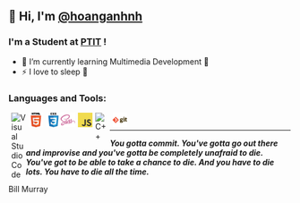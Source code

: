 ## 🤚 Hi, I'm [@hoanganhnh](https://github.com/hoanganhnh)

### I'm a Student at [PTIT](https://portal.ptit.edu.vn/) !

-   🌱 I’m currently learning Multimedia Development 🚀
-   ⚡ I love to sleep 🤣


### Languages and Tools:

<img style="margin-left: 5px;" align="left" alt="Visual Studio Code" width="26px" src="https://camo.githubusercontent.com/6db18e609151830015183afde5ebe94fbff50627fb5a3c670627f9d8026919b4/68747470733a2f2f75706c6f61642e77696b696d656469612e6f72672f77696b6970656469612f636f6d6d6f6e732f322f32642f56697375616c5f53747564696f5f436f64655f312e31385f69636f6e2e737667" />

<img style="margin-left: 5px;" align="left" alt="HTML5" width="26px" src="https://raw.githubusercontent.com/github/explore/80688e429a7d4ef2fca1e82350fe8e3517d3494d/topics/html/html.png" />

<img style="margin-left: 5px;" align="left" alt="CSS3" width="26px" src="https://raw.githubusercontent.com/github/explore/80688e429a7d4ef2fca1e82350fe8e3517d3494d/topics/css/css.png" />

<img align="left" alt="Sass" width="26px" src="https://raw.githubusercontent.com/github/explore/80688e429a7d4ef2fca1e82350fe8e3517d3494d/topics/sass/sass.png" />

<img style="margin-left: 5px;" align="left" alt="JavaScript" width="26px" src="https://raw.githubusercontent.com/github/explore/80688e429a7d4ef2fca1e82350fe8e3517d3494d/topics/javascript/javascript.png" />

<img style="margin-left: 5px;" align="left" alt="C++" width="26px" src="https://raw.githubusercontent.com/isocpp/logos/master/cpp_logo.png" />

<img style="margin-left: 5px;" align="left" alt="Git" width="26px" src="https://raw.githubusercontent.com/github/explore/80688e429a7d4ef2fca1e82350fe8e3517d3494d/topics/git/git.png" /><br/>

---
<!-- 
<details>
<summary>📊 Recent Github Activity</summary>
  <p align="center">
    <img
        align="center"
        src="https://github-readme-stats.vercel.app/api/top-langs?username=hoanganhnh&show_icons=true&locale=en&  theme=dark&langs_count=8"
        alt="nguyenhoanganh"
    />
  </p>
</details> -->


_**You gotta commit. You've gotta go out there and improvise and you've gotta be completely unafraid to die. You've got to be able to take a chance to die. And you have to die lots. You have to die all the time.**_

Bill Murray